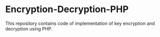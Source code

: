 # Encryption-Decryption-PHP
This repository contains code of implementation of key encryption and decryption using PHP.
